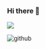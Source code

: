 ### Hi there 👋

![](https://komarev.com/ghpvc/?username=niken1727&color=lightgrey)

![github](https://img.shields.io/badge/GitHub-000000?style=for-the-badge&logo=GitHub&logoColor=white)


<!--
**niken1727/niken1727** is a ✨ _special_ ✨ repository because its `README.md` (this file) appears on your GitHub profile.

Here are some ideas to get you started:

- 🔭 I’m currently working on ...
- 🌱 I’m currently learning ...
- 👯 I’m looking to collaborate on ...
- 🤔 I’m looking for help with ...
- 💬 Ask me about ...
- 📫 How to reach me: ...
- 😄 Pronouns: ...
- ⚡ Fun fact: ...
-->

